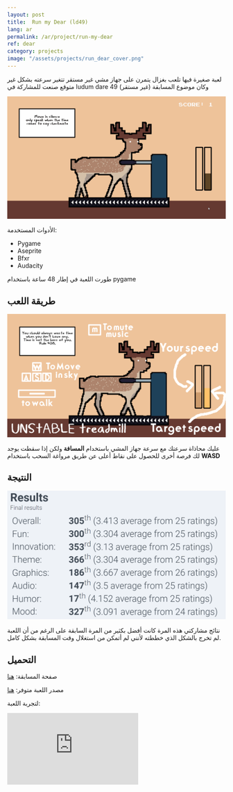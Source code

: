 ```yaml
---
layout: post
title:  Run my Dear (ld49)
lang: ar
permalink: /ar/project/run-my-dear
ref: dear
category: projects
image: "/assets/projects/run_dear_cover.png"
---
```

لعبة صغيرة فيها تلعب بغزال يتمرن على جهاز مشي غير مستقر تتغير سرعته بشكل غير متوقع
 صنعت للمشاركة في ludum dare 49 وكان موضوع المسابقة (غير مستقر)

![gameplay](/assets/projects/run_dear_gameplay.gif)

الأدوات المستخدمة:
- Pygame
- Aseprite
- Bfxr
- Audacity

طورت اللعبة في إطار 48 ساعة باستخدام pygame

## طريقة اللعب

![instructions](/assets/projects/run_dear_instructions.png)

عليك محاذاة سرعتك مع سرعة جهاز المشي باستخدام **المسافة** ولكن إذا سقطت يوجد لك فرصة أخرى للحصول على نقاط أعلى عن طريق مرواغة السحب باستخدام **WASD**


## النتيجة

![results](/assets/projects/ld49_results.png)

نتائج مشاركتي هذه المرة كانت أفضل بكثير من المرة السابقة على الرغم من أن اللعبة لم تخرج بالشكل الذي خططته لأنني لم أتمكن من استغلال وقت المسابقة بشكل كامل.


## التحميل
صفحة المسابقة: [هنا](https://ldjam.com/events/ludum-dare/49/run-my-dear)

مصدر اللعبة متوفر: [هنا](https://github.com/OmarMoBadr/Run-my-Dear-LD49)

لتجربة اللعبة:
<iframe frameborder="0" src="https://itch.io/embed/1220583?border_width=5&amp;bg_color=ffffff&amp;fg_color=000000&amp;link_color=743f39&amp;border_color=c69f7e" width="60%" height="165"><a href="https://omarmobadr.itch.io/run-my-dear">Run my Dear by Omar Badr</a></iframe>
